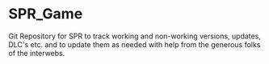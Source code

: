 # SPR_Game
Git Repository for SPR to track working and non-working versions, updates, DLC's etc. and to update them as needed with help from the generous folks of the interwebs.
